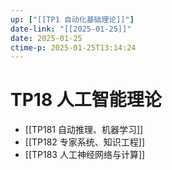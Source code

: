 ```yaml
---
up: ["[[TP1 自动化基础理论]]"]
date-link: "[[2025-01-25]]"
date: 2025-01-25
ctime-p: 2025-01-25T13:14:24
---
```


# TP18 人工智能理论

- [[TP181 自动推理、机器学习]]
- [[TP182 专家系统、知识工程]]
- [[TP183 人工神经网络与计算]]
